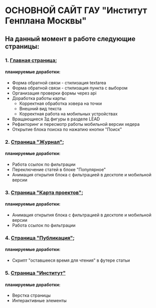 # ОСНОВНОЙ САЙТ ГАУ "Институт Генплана Москвы"

## На данный момент в работе следующие страницы:
### 1. [Главная страница](https://inkinyam.github.io/big-genplan/);
  #### планируемые доработки:
  * Форма обратной связи - стилизация textarea
  * Форма обратной связи - стилизация пункта с выбором 
  * Организация проверки формы через api
  * Доработка работы карты:
    - Корректная обработка ховера на точки
    - Внешний вид текста
    - Корректная работа на мобильных устройствах
  * Вращающиеся 3д фигуры в разделе LEAD
  * Рефакторинг и пересмотр работы мобильной версии хедера
  * Открытие блока поиска по нажатию кнопки "Поиск"


### 2. [Страница "Журнал"](https://inkinyam.github.io/big-genplan/journal/);
  #### планируемые доработки:
  * Работа ссылок по фильтрации
  * Переключение статей в блоке "Популярное"
  * Анимация открытия блока с фильтрацией в десктопе и мобильной версии

### 3. [Страница "Карта проектов"](https://inkinyam.github.io/big-genplan/pages/cities/);
  #### планируемые доработки:
  * Анимация открытия блока с фильтрацией в десктопе и мобильной версии
  * Работа ссылок по фильтрации

### 4. [Страница "Публикация"](https://inkinyam.github.io/big-genplan/pages/publication/);
  #### планируемые доработки:
  * Скрипт "оставшееся время для чтения" в футере статьи

### 5. [Страница "Институт"](https://inkinyam.github.io/big-genplan/pages/institut/)
#### планируемые доработки:
  * Верстка страницы
  * Интерактивные элементы

  
